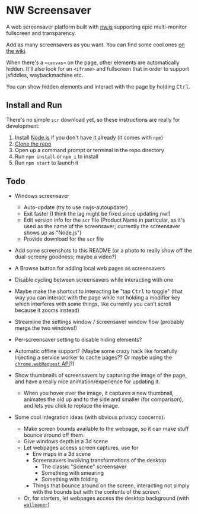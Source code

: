 
# NW Screensaver

A web screensaver platform built with [nw.js](http://nwjs.io/)
supporting epic multi-monitor fullscreen
and transparency.

Add as many screensavers as you want.
You can find some cool ones [on the wiki](https://github.com/1j01/nw-screensaver/wiki/Good-Screensavers).

<!-- Unimportant elements of the page are automatically hidden,
and interesting visual elements brought to fullscreen. 
(with some simple heuristics) -->
<!-- The important content of a page is automatically brought center-stage and made fullscreen,
with all the distractions around it hidden. -->
When there's a `<canvas>` on the page, other elements are automatically hidden.
It'll also look for an `<iframe>` and fullscreen that in order to support
jsfiddles, waybackmachine etc.

You can show hidden elements and interact with the page by holding <kbd>Ctrl</kbd>.


## Install and Run

There's no simple `scr` download yet, so these instructions are really for development:

1. Install [Node.js](http://nodejs.org/) if you don't have it already (it comes with `npm`)
2. [Clone the repo](https://help.github.com/articles/cloning-a-repository/)
3. Open up a command prompt or terminal in the repo directory
4. Run `npm install` or `npm i` to install
5. Run `npm start` to launch it

## Todo

* Windows screensaver
  - Auto-update (try to use nwjs-autoupdater)
  - Exit faster (I think the lag might be fixed since updating nw!)
  - Edit version info for the `scr` file
    (Product Name in particular, as it's used as the name of the screensaver;
    currently the screensaver shows up as "Node.js")
  - Provide download for the `scr` file


* Add some screenshots to this README (or a photo to really show off the dual-screeny goodness; maybe a video?)

* A Browse button for adding local web pages as screensavers

* Disable cycling between screensavers while interacting with one

* Maybe make the shortcut to interacting be "tap <kbd>Ctrl</kbd> to toggle"
  (that way you can interact with the page while not holding a modifier key
  which interferes with some things, like currently you can't scroll because it zooms instead)

* Streamline the settings window / screensaver window flow
  (probably merge the two windows!)


* Per-screensaver setting to disable hiding elements?


* Automatic offline support?
  (Maybe some crazy hack
  like forcefully injecting a service worker to cache pages??
  Or maybe using the [`chrome.webRequest` API](https://developer.chrome.com/extensions/webRequest)?)


* Show thumbnails of screensavers by capturing the image of the page,
  and have a really nice animation/experience for updating it.
  * When you hover over the image, it captures a new thumbnail,
    animates the old up and to the side and smaller (for comparison),
    and lets you click to replace the image.


* Some cool integration ideas (with obvious privacy concerns):
  * Make screen bounds available to the webpage,
    so it can make stuff bounce around off them.
  * Give windows depth in a 3d scene
  * Let webpages access screen captures, use for
    * Env maps in a 3d scene
    * Screensavers involving transformations of the desktop
      * The classic "Science" screensaver
      * Something with smearing
      * Something with folding
    * Things that bounce around on the screen,
      interacting not simply with the bounds
      but with the contents of the screen.
  * Or, for starters, let webpages access the desktop background
    (with [`wallpaper`](https://www.npmjs.com/package/wallpaper))
